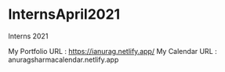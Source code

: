 # InternsApril2021
Interns 2021


My Portfolio URL : https://ianurag.netlify.app/
My Calendar URL :  anuragsharmacalendar.netlify.app
